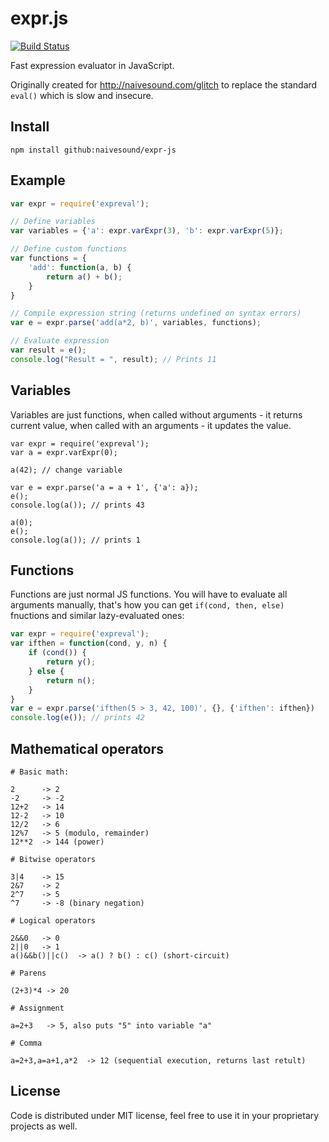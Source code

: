 # expr.js

[![Build Status](https://travis-ci.org/naivesound/expr.js.svg?branch=master)](https://travis-ci.org/naivesound/expr.js)

Fast expression evaluator in JavaScript.

Originally created for http://naivesound.com/glitch to replace the standard
`eval()` which is slow and insecure.

## Install

```
npm install github:naivesound/expr-js
```

## Example

```javascript
var expr = require('expreval');

// Define variables
var variables = {'a': expr.varExpr(3), 'b': expr.varExpr(5)};

// Define custom functions
var functions = {
	'add': function(a, b) {
		return a() + b();
	}
}

// Compile expression string (returns undefined on syntax errors)
var e = expr.parse('add(a*2, b)', variables, functions);

// Evaluate expression
var result = e();
console.log("Result = ", result); // Prints 11
```

## Variables

Variables are just functions, when called without arguments - it returns
current value, when called with an arguments - it updates the value.

```javasccript
var expr = require('expreval');
var a = expr.varExpr(0);

a(42); // change variable

var e = expr.parse('a = a + 1', {'a': a});
e();
console.log(a()); // prints 43

a(0);
e();
console.log(a()); // prints 1
```

## Functions

Functions are just normal JS functions. You will have to evaluate all arguments
manually, that's how you can get `if(cond, then, else)` fnuctions and similar
lazy-evaluated ones:

```javascript
var expr = require('expreval');
var ifthen = function(cond, y, n) {
	if (cond()) {
		return y();
	} else {
		return n();
	}
}
var e = expr.parse('ifthen(5 > 3, 42, 100)', {}, {'ifthen': ifthen})
console.log(e()); // prints 42
```

## Mathematical operators

```
# Basic math:

2      -> 2
-2     -> -2
12+2   -> 14
12-2   -> 10
12/2   -> 6
12%7   -> 5 (modulo, remainder)
12**2  -> 144 (power)

# Bitwise operators

3|4    -> 15
2&7    -> 2
2^7    -> 5
^7     -> -8 (binary negation)

# Logical operators

2&&0   -> 0
2||0   -> 1
a()&&b()||c()  -> a() ? b() : c() (short-circuit)

# Parens

(2+3)*4 -> 20

# Assignment

a=2+3   -> 5, also puts "5" into variable "a"

# Comma

a=2+3,a=a+1,a*2  -> 12 (sequential execution, returns last retult)
```

## License

Code is distributed under MIT license, feel free to use it in your proprietary projects as well.

